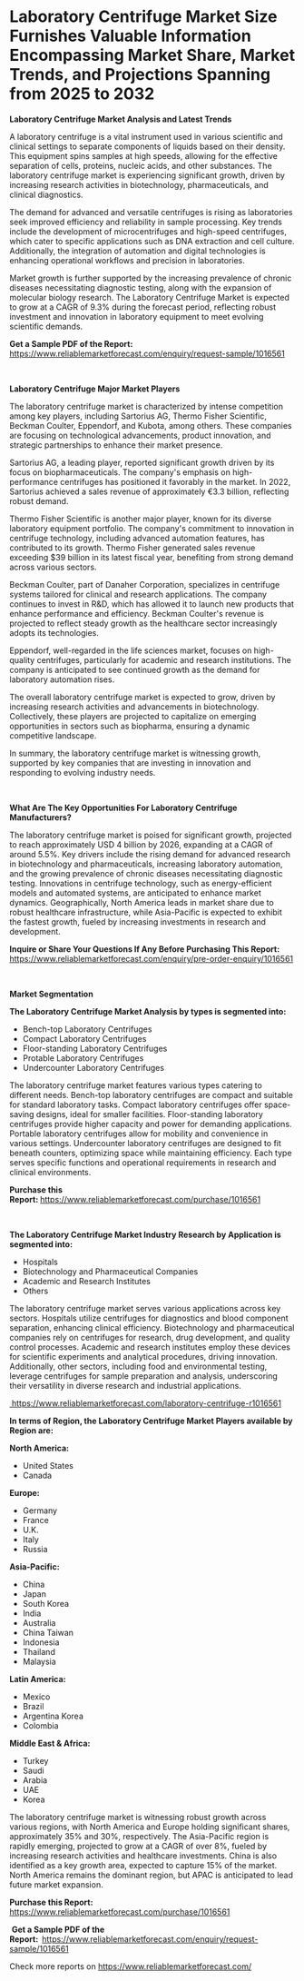 <p><h1>Laboratory Centrifuge Market Size Furnishes Valuable Information Encompassing Market Share, Market Trends, and Projections Spanning from 2025 to 2032</h1></p><p><strong>Laboratory Centrifuge Market Analysis and Latest Trends</strong></p>
<p><p>A laboratory centrifuge is a vital instrument used in various scientific and clinical settings to separate components of liquids based on their density. This equipment spins samples at high speeds, allowing for the effective separation of cells, proteins, nucleic acids, and other substances. The laboratory centrifuge market is experiencing significant growth, driven by increasing research activities in biotechnology, pharmaceuticals, and clinical diagnostics. </p><p>The demand for advanced and versatile centrifuges is rising as laboratories seek improved efficiency and reliability in sample processing. Key trends include the development of microcentrifuges and high-speed centrifuges, which cater to specific applications such as DNA extraction and cell culture. Additionally, the integration of automation and digital technologies is enhancing operational workflows and precision in laboratories.</p><p>Market growth is further supported by the increasing prevalence of chronic diseases necessitating diagnostic testing, along with the expansion of molecular biology research. The Laboratory Centrifuge Market is expected to grow at a CAGR of 9.3% during the forecast period, reflecting robust investment and innovation in laboratory equipment to meet evolving scientific demands.</p></p>
<p><strong>Get a Sample PDF of the Report:&nbsp;</strong> <a href="https://www.reliablemarketforecast.com/enquiry/request-sample/1016561?utm_campaign=3491&utm_medium=2&utm_source=Github&utm_content=ia&utm_term=11042025&utm_id=laboratory-centrifuge">https://www.reliablemarketforecast.com/enquiry/request-sample/1016561</a></p>
<p>&nbsp;</p>
<p><strong>Laboratory Centrifuge Major Market Players</strong></p>
<p><p>The laboratory centrifuge market is characterized by intense competition among key players, including Sartorius AG, Thermo Fisher Scientific, Beckman Coulter, Eppendorf, and Kubota, among others. These companies are focusing on technological advancements, product innovation, and strategic partnerships to enhance their market presence. </p><p>Sartorius AG, a leading player, reported significant growth driven by its focus on biopharmaceuticals. The company's emphasis on high-performance centrifuges has positioned it favorably in the market. In 2022, Sartorius achieved a sales revenue of approximately €3.3 billion, reflecting robust demand.</p><p>Thermo Fisher Scientific is another major player, known for its diverse laboratory equipment portfolio. The company's commitment to innovation in centrifuge technology, including advanced automation features, has contributed to its growth. Thermo Fisher generated sales revenue exceeding $39 billion in its latest fiscal year, benefiting from strong demand across various sectors.</p><p>Beckman Coulter, part of Danaher Corporation, specializes in centrifuge systems tailored for clinical and research applications. The company continues to invest in R&D, which has allowed it to launch new products that enhance performance and efficiency. Beckman Coulter's revenue is projected to reflect steady growth as the healthcare sector increasingly adopts its technologies.</p><p>Eppendorf, well-regarded in the life sciences market, focuses on high-quality centrifuges, particularly for academic and research institutions. The company is anticipated to see continued growth as the demand for laboratory automation rises.</p><p>The overall laboratory centrifuge market is expected to grow, driven by increasing research activities and advancements in biotechnology. Collectively, these players are projected to capitalize on emerging opportunities in sectors such as biopharma, ensuring a dynamic competitive landscape. </p><p>In summary, the laboratory centrifuge market is witnessing growth, supported by key companies that are investing in innovation and responding to evolving industry needs.</p></p>
<p>&nbsp;</p>
<p><strong>What Are The Key Opportunities For Laboratory Centrifuge Manufacturers?</strong></p>
<p><p>The laboratory centrifuge market is poised for significant growth, projected to reach approximately USD 4 billion by 2026, expanding at a CAGR of around 5.5%. Key drivers include the rising demand for advanced research in biotechnology and pharmaceuticals, increasing laboratory automation, and the growing prevalence of chronic diseases necessitating diagnostic testing. Innovations in centrifuge technology, such as energy-efficient models and automated systems, are anticipated to enhance market dynamics. Geographically, North America leads in market share due to robust healthcare infrastructure, while Asia-Pacific is expected to exhibit the fastest growth, fueled by increasing investments in research and development.</p></p>
<p><strong>Inquire or Share Your Questions If Any Before Purchasing This Report:</strong> <a href="https://www.reliablemarketforecast.com/enquiry/pre-order-enquiry/1016561?utm_campaign=3491&utm_medium=2&utm_source=Github&utm_content=ia&utm_term=11042025&utm_id=laboratory-centrifuge">https://www.reliablemarketforecast.com/enquiry/pre-order-enquiry/1016561</a></p>
<p>&nbsp;</p>
<p><strong>Market Segmentation</strong></p>
<p><strong>The Laboratory Centrifuge Market Analysis by types is segmented into:</strong></p>
<p><ul><li>Bench-top Laboratory Centrifuges</li><li>Compact Laboratory Centrifuges</li><li>Floor-standing Laboratory Centrifuges</li><li>Protable Laboratory Centrifuges</li><li>Undercounter Laboratory Centrifuges</li></ul></p>
<p><p>The laboratory centrifuge market features various types catering to different needs. Bench-top laboratory centrifuges are compact and suitable for standard laboratory tasks. Compact laboratory centrifuges offer space-saving designs, ideal for smaller facilities. Floor-standing laboratory centrifuges provide higher capacity and power for demanding applications. Portable laboratory centrifuges allow for mobility and convenience in various settings. Undercounter laboratory centrifuges are designed to fit beneath counters, optimizing space while maintaining efficiency. Each type serves specific functions and operational requirements in research and clinical environments.</p></p>
<p><strong>Purchase this Report:&nbsp;</strong><a href="https://www.reliablemarketforecast.com/purchase/1016561?utm_campaign=3491&utm_medium=2&utm_source=Github&utm_content=ia&utm_term=11042025&utm_id=laboratory-centrifuge">https://www.reliablemarketforecast.com/purchase/1016561</a></p>
<p>&nbsp;</p>
<p><strong>The Laboratory Centrifuge Market Industry Research by Application is segmented into:</strong></p>
<p><ul><li>Hospitals</li><li>Biotechnology and Pharmaceutical Companies</li><li>Academic and Research Institutes</li><li>Others</li></ul></p>
<p><p>The laboratory centrifuge market serves various applications across key sectors. Hospitals utilize centrifuges for diagnostics and blood component separation, enhancing clinical efficiency. Biotechnology and pharmaceutical companies rely on centrifuges for research, drug development, and quality control processes. Academic and research institutes employ these devices for scientific experiments and analytical procedures, driving innovation. Additionally, other sectors, including food and environmental testing, leverage centrifuges for sample preparation and analysis, underscoring their versatility in diverse research and industrial applications.</p></p>
<p><a href="https://www.reliablemarketforecast.com/laboratory-centrifuge-r1016561?utm_campaign=3491&utm_medium=2&utm_source=Github&utm_content=ia&utm_term=11042025&utm_id=laboratory-centrifuge">&nbsp;https://www.reliablemarketforecast.com/laboratory-centrifuge-r1016561</a></p>
<p><strong>In terms of Region, the Laboratory Centrifuge Market Players available by Region are:</strong></p>
<p>
    <p> <strong> North America: </strong>
        <ul>
            <li>United States</li>
            <li>Canada</li>
        </ul>
        </p> 
    <p> <strong> Europe: </strong>
        <ul>
            <li>Germany</li>
            <li>France</li>
            <li>U.K.</li>
            <li>Italy</li>
            <li>Russia</li>
        </ul>
        </p> 
    <p> <strong> Asia-Pacific: </strong>
        <ul>
            <li>China</li>
            <li>Japan</li>
            <li>South Korea</li>
            <li>India</li>
            <li>Australia</li>
            <li>China Taiwan</li>
            <li>Indonesia</li>
            <li>Thailand</li>
            <li>Malaysia</li>
        </ul>
        </p> 
    <p> <strong> Latin America: </strong>
        <ul>
            <li>Mexico</li>
            <li>Brazil</li>
            <li>Argentina Korea</li>
            <li>Colombia</li>
        </ul>
        </p> 
    <p> <strong> Middle East & Africa: </strong>
        <ul>
            <li>Turkey</li>
            <li>Saudi</li>
            <li>Arabia</li>
            <li>UAE</li>
            <li>Korea</li>
        </ul>
    </p>
    </p>
<p><p>The laboratory centrifuge market is witnessing robust growth across various regions, with North America and Europe holding significant shares, approximately 35% and 30%, respectively. The Asia-Pacific region is rapidly emerging, projected to grow at a CAGR of over 8%, fueled by increasing research activities and healthcare investments. China is also identified as a key growth area, expected to capture 15% of the market. North America remains the dominant region, but APAC is anticipated to lead future market expansion.</p></p>
<p><strong>Purchase this Report: </strong><a href="https://www.reliablemarketforecast.com/purchase/1016561?utm_campaign=3491&utm_medium=2&utm_source=Github&utm_content=ia&utm_term=11042025&utm_id=laboratory-centrifuge">https://www.reliablemarketforecast.com/purchase/1016561</a></p>
<p>&nbsp;<strong>Get a Sample PDF of the Report:&nbsp;&nbsp;</strong><a href="https://www.reliablemarketforecast.com/enquiry/request-sample/1016561?utm_campaign=3491&utm_medium=2&utm_source=Github&utm_content=ia&utm_term=11042025&utm_id=laboratory-centrifuge">https://www.reliablemarketforecast.com/enquiry/request-sample/1016561</a></p>
<p><strong></strong></p>
<p>Check more reports on <a href="https://www.reliablemarketforecast.com/?utm_campaign=3491&utm_medium=2&utm_source=Github&utm_content=ia&utm_term=11042025&utm_id=laboratory-centrifuge">https://www.reliablemarketforecast.com/</a></p>